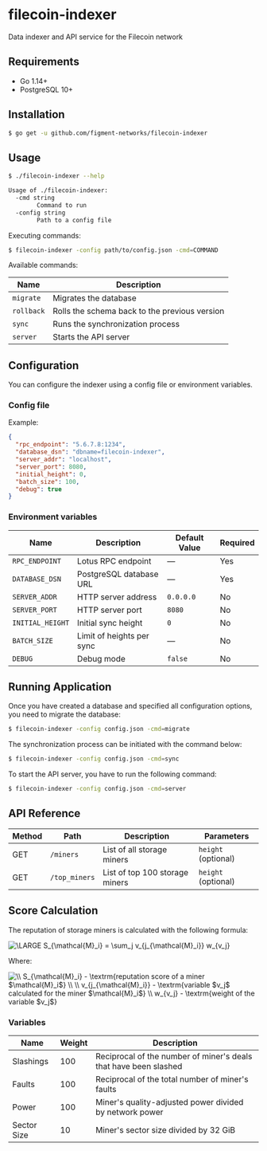 # filecoin-indexer

Data indexer and API service for the Filecoin network

## Requirements

- Go 1.14+
- PostgreSQL 10+

## Installation

```bash
$ go get -u github.com/figment-networks/filecoin-indexer
```

## Usage

```bash
$ ./filecoin-indexer --help

Usage of ./filecoin-indexer:
  -cmd string
    	Command to run
  -config string
    	Path to a config file
```

Executing commands:

```bash
$ filecoin-indexer -config path/to/config.json -cmd=COMMAND
```

Available commands:

| Name       | Description                                   |
|------------|-----------------------------------------------|
| `migrate`  | Migrates the database                         |
| `rollback` | Rolls the schema back to the previous version |
| `sync`     | Runs the synchronization process              |
| `server`   | Starts the API server                         |

## Configuration

You can configure the indexer using a config file or environment variables.

### Config file

Example:

```json
{
  "rpc_endpoint": "5.6.7.8:1234",
  "database_dsn": "dbname=filecoin-indexer",
  "server_addr": "localhost",
  "server_port": 8080,
  "initial_height": 0,
  "batch_size": 100,
  "debug": true
}
```

### Environment variables

| Name             | Description               | Default Value | Required |
|------------------|---------------------------|---------------|----------|
| `RPC_ENDPOINT`   | Lotus RPC endpoint        | —             | Yes      |
| `DATABASE_DSN`   | PostgreSQL database URL   | —             | Yes      |
| `SERVER_ADDR`    | HTTP server address       | `0.0.0.0`     | No       |
| `SERVER_PORT`    | HTTP server port          | `8080`        | No       |
| `INITIAL_HEIGHT` | Initial sync height       | `0`           | No       |
| `BATCH_SIZE`     | Limit of heights per sync | —             | No       |
| `DEBUG`          | Debug mode                | `false`       | No       |

## Running Application

Once you have created a database and specified all configuration options, you need to migrate the database:

```bash
$ filecoin-indexer -config config.json -cmd=migrate
```

The synchronization process can be initiated with the command below:

```bash
$ filecoin-indexer -config config.json -cmd=sync
```

To start the API server, you have to run the following command:

```bash
$ filecoin-indexer -config config.json -cmd=server
```

## API Reference

| Method | Path          | Description                    | Parameters          |
|--------|---------------|--------------------------------|---------------------|
| GET    | `/miners`     | List of all storage miners     | `height` (optional) |
| GET    | `/top_miners` | List of top 100 storage miners | `height` (optional) |

## Score Calculation

The reputation of storage miners is calculated with the following formula:

<img src="https://latex.codecogs.com/svg.latex?\LARGE%20S_{\mathcal{M}_i}%20=%20\sum_j%20v_{j_{\mathcal{M}_i}}%20w_{v_j}" title="\LARGE S_{\mathcal{M}_i} = \sum_j v_{j_{\mathcal{M}_i}} w_{v_j}">

Where:

<img src="https://latex.codecogs.com/svg.latex?\\%20S_{\mathcal{M}_i}%20-%20\textrm{reputation%20score%20of%20a%20miner%20$\mathcal{M}_i$}%20\\%20\\%20v_{j_{\mathcal{M}_i}}%20-%20\textrm{variable%20$v_j$%20calculated%20for%20the%20miner%20$\mathcal{M}_i$}%20\\%20w_{v_j}%20-%20\textrm{weight%20of%20the%20variable%20$v_j$}" title="\\ S_{\mathcal{M}_i} - \textrm{reputation score of a miner $\mathcal{M}_i$} \\ \\ v_{j_{\mathcal{M}_i}} - \textrm{variable $v_j$ calculated for the miner $\mathcal{M}_i$} \\ w_{v_j} - \textrm{weight of the variable $v_j$}">

### Variables

| Name        | Weight | Description                                                      |
|-------------|--------|------------------------------------------------------------------|
| Slashings   | 100    | Reciprocal of the number of miner's deals that have been slashed |
| Faults      | 100    | Reciprocal of the total number of miner's faults                 |
| Power       | 100    | Miner's quality-adjusted power divided by network power          |
| Sector Size | 10     | Miner's sector size divided by 32 GiB                            |
